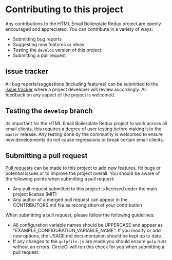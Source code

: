 # Contributing to this project
 
Any contributions to the HTML Email Boilerplate Redux project are openly encouraged and appreciated. You can contribute in a variety of ways:

* Submitting bug reports
* Suggesting new features or ideas
* Testing the `develop` version of this project.
* Submitting a pull request

## Issue tracker

All bug reports/suggestions (including features) can be submitted to the [issue tracker](https://github.com/centralcollegenottingham/HTML-Email-Boilerplate-Redux/issues) where a project developer will review accordingly. All feedback on any aspect of the project is welcomed.

## Testing the `develop` branch

Its important for the HTML Email Boilerplate Redux project to work across all email clients, this requires a degree of user testing before making it to the `master` release. Any testing done by the community is welcomed to ensure new developments do not cause regressions or break certain email clients.

## Submitting a pull request

[Pull requests](https://help.github.com/articles/using-pull-requests/) can be made to this project to add new features, fix bugs or potential issues or to improve the project overall. You should be aware of the following points when submitting a pull request:

* Any pull request submitted to this project is licensed under the main project license (MIT)
* Any author of a merged pull request can appear in the CONTRIBUTORS.md file as recongisition of your contribution

When submitting a pull request, please follow the following guidelines:

* All configuration variable names should be UPPERCASE and appear as "EXAMPLE_CONFIGURATION_VARIABLE_NAME". If you modify or add new options, the USAGE.md documentation should be kept up to date.
* If any changes to the `gulpfile.js` are made you should ensure `gulp` runs without an errors. CircleCI will run this check for you when submitting a pull request.
